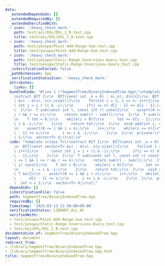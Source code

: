 ```yaml
---
data:
  _extendedDependsOn: []
  _extendedRequiredBy: []
  _extendedVerifiedWith:
  - icon: ':heavy_check_mark:'
    path: test/aoj/DSL/DSL_2_B.test.cpp
    title: test/aoj/DSL/DSL_2_B.test.cpp
  - icon: ':heavy_check_mark:'
    path: test/yosupo/Point-Add-Range-Sum.test.cpp
    title: test/yosupo/Point-Add-Range-Sum.test.cpp
  - icon: ':heavy_check_mark:'
    path: test/yosupo/Static-Range-Inversions-Query.test.cpp
    title: test/yosupo/Static-Range-Inversions-Query.test.cpp
  _isVerificationFailed: false
  _pathExtension: hpp
  _verificationStatusIcon: ':heavy_check_mark:'
  attributes:
    links: []
  bundledCode: "#line 1 \"SegmentTree/BinaryIndexedTree.hpp\"\ntemplate <class T>\r\
    \nstruct BIT {\r\n  BIT(const int _n = 0) : n(_n), d(n){}\r\n  BIT(const vector<T>\
    \ &v) : d(v), n(v.size()){\r\n    for(int i = 1; i <= n; i++){\r\n      const\
    \ int j = i + (i & -i);\r\n      if(j <= n) d[j - 1] += d[i - 1];\r\n    }\r\n\
    \  }\r\n  T sum(const int l, const int r) const{\r\n    assert(0 <= l && l <=\
    \ r && r <= n);\r\n    return sum(r) - sum(l);\r\n  }\r\n  T sum(int i) const{\r\
    \n    T tot = 0;\r\n    while(i > 0){\r\n      tot += d[i - 1];\r\n      i -=\
    \ i & -i;\r\n    }\r\n    return tot;\r\n  }\r\n  void add(int i, const T &x){\r\
    \n    assert(0 <= i && i < n);\r\n    i++;\r\n    while(i <= n){\r\n      d[i\
    \ - 1] += x;\r\n      i += i & -i;\r\n    }\r\n  }\r\n  private:\r\n  int n =\
    \ 1;\r\n  vector<T> d;\r\n};\n"
  code: "template <class T>\r\nstruct BIT {\r\n  BIT(const int _n = 0) : n(_n), d(n){}\r\
    \n  BIT(const vector<T> &v) : d(v), n(v.size()){\r\n    for(int i = 1; i <= n;\
    \ i++){\r\n      const int j = i + (i & -i);\r\n      if(j <= n) d[j - 1] += d[i\
    \ - 1];\r\n    }\r\n  }\r\n  T sum(const int l, const int r) const{\r\n    assert(0\
    \ <= l && l <= r && r <= n);\r\n    return sum(r) - sum(l);\r\n  }\r\n  T sum(int\
    \ i) const{\r\n    T tot = 0;\r\n    while(i > 0){\r\n      tot += d[i - 1];\r\
    \n      i -= i & -i;\r\n    }\r\n    return tot;\r\n  }\r\n  void add(int i, const\
    \ T &x){\r\n    assert(0 <= i && i < n);\r\n    i++;\r\n    while(i <= n){\r\n\
    \      d[i - 1] += x;\r\n      i += i & -i;\r\n    }\r\n  }\r\n  private:\r\n\
    \  int n = 1;\r\n  vector<T> d;\r\n};"
  dependsOn: []
  isVerificationFile: false
  path: SegmentTree/BinaryIndexedTree.hpp
  requiredBy: []
  timestamp: '2023-03-13 21:50:08+09:00'
  verificationStatus: LIBRARY_ALL_AC
  verifiedWith:
  - test/yosupo/Point-Add-Range-Sum.test.cpp
  - test/yosupo/Static-Range-Inversions-Query.test.cpp
  - test/aoj/DSL/DSL_2_B.test.cpp
documentation_of: SegmentTree/BinaryIndexedTree.hpp
layout: document
redirect_from:
- /library/SegmentTree/BinaryIndexedTree.hpp
- /library/SegmentTree/BinaryIndexedTree.hpp.html
title: SegmentTree/BinaryIndexedTree.hpp
---
```

